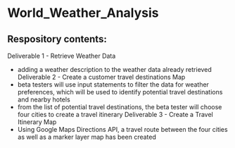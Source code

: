 # World_Weather_Analysis
## Respository contents:
Deliverable 1 - Retrieve Weather Data 
- adding a weather description to the weather data already retrieved
Deliverable 2 - Create a customer travel destinations Map
- beta testers will use input statements to filter the data for weather preferences, which will be used to identify potential travel destinations and nearby hotels
- from the list of potential travel destinations, the beta tester will choose four cities to create a travel itinerary
Deliverable 3 - Create a Travel Itinerary Map 
- Using Google Maps Directions API, a travel route between the four cities as well as a marker layer map has been created 
